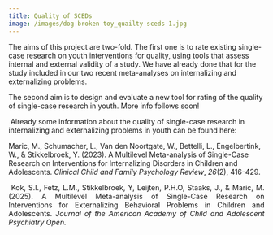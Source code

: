 ```yaml
---
title: Quality of SCEDs
image: /images/dog broken toy_quailty sceds-1.jpg
---
```

The aims of this project are two-fold. The first one is to rate existing single-case research on youth interventions for quality, using tools that assess internal and external validity of a study. We have already done that for the study included in our two recent meta-analyses on internalizing and externalizing problems.

The second aim is to design and evaluate a new tool for rating of the quality of single-case research in youth. More info follows soon!

 Already some information about the quality of single-case research in internalizing and externalizing problems in youth can be found here:

Maric, M., Schumacher, L., Van den Noortgate, W., Bettelli, L., Engelbertink, W., & Stikkelbroek, Y. (2023). A Multilevel Meta-analysis of Single-Case Research on Interventions for Internalizing Disorders in Children and Adolescents. _Clinical Child and Family Psychology Review_, _26_(2), 416-429. 

<p style="text-align: justify">&nbsp;Kok, S.I., Fetz, L.M., Stikkelbroek, Y, Leijten, P.H.O, Staaks, J., &amp; Maric, M. (2025). A&nbsp;Multilevel Meta-analysis of Single-Case Research on Interventions for Externalizing Behavioral Problems in Children and Adolescents. <em>Journal of the American Academy of Child and Adolescent Psychiatry Open.</em></p>